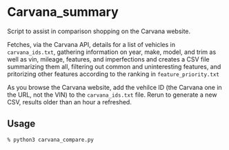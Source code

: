 # Carvana_summary

Script to assist in comparison shopping on the Carvana website.

Fetches, via the Carvana API, details for a list of vehicles in `carvana_ids.txt`, gathering information on year, make, model, and trim as well as vin, mileage, features, and imperfections and creates a CSV file summarizing them all, filtering out common and uninteresting features, and pritorizing other features according to the ranking in `feature_priority.txt`

As you browse the Carvana website, add the vehilce ID (the Carvana one in the URL, not the VIN) to the `carvana_ids.txt` file.  Rerun to generate a new CSV, results older than an hour a refreshed.


## Usage

```
% python3 carvana_compare.py
```
